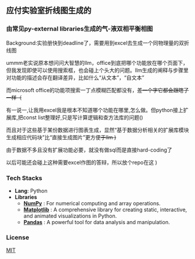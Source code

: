 ## 应付实验室折线图生成的

### 由常见py-external libraries生成的气-液双相平衡相图

Background:实验册快到deadline了，需要用到excel去生成一个同物理量的双折线图

ummm老实说原本想问问大智慧的llm，office到底把哪个功能放在哪个页面下，但我发现即使可以使用搜索框，也会碰上个头大的问题。llm生成的阐释与步骤里对功能的描述会存在翻译差异，比如什么“从文本”，“自文本”

而microsoft office的功能项搜索一丁点模糊匹配都没有，~~差一个字它都会跟瞎了一样（~~

有一说一,让我用excel我是根本不知道哪个功能在哪里,怎么做。但python接上扩展库,把const list整理好,只是写计算逻辑和查方法库的问题()

而且对于这些基于某份数据进行图表生成，显然“基于数据分析相关的扩展库模块生成相应代码块”比“直接生成图片”更方便~~于llm )~~

由于数据不多且没有扩展功能必要，就没有做sql而是直接hard-coding了

以后可能还会碰上这种需要excel作图的答辩，所以放个repo在这 )

### Tech Stacks
- **Lang**: Python
- **Libraries**
    - [**NumPy**](https://numpy.org/) : For numerical computing and array operations.
    - [**Matplotlib**](https://matplotlib.org/) : A comprehensive library for creating static, interactive, and animated visualizations in Python.
    - [**Pandas**](https://pandas.pydata.org/) : A powerful tool for data analysis and manipulation.

### License

[MIT](./LICENSE)
